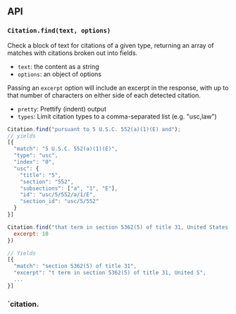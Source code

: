 ## API

### `Citation.find(text, options)`

Check a block of text for citations of a given type, returning an array of
matches with citations broken out into fields.

* `text`: the content as a string
* `options`: an object of options

Passing an `excerpt` option will include an excerpt in the
response, with up to that number of characters on either side of
each detected citation.

* `pretty`: Prettify (indent) output
* `types`: Limit citation types to a comma-separated list (e.g. "usc,law")

```javascript
Citation.find("pursuant to 5 U.S.C. 552(a)(1)(E) and");
// yields
[{
  "match": "5 U.S.C. 552(a)(1)(E)",
  "type": "usc",
  "index": "0",
  "usc": {
    "title": "5",
    "section": "552",
    "subsections": ["a", "1", "E"],
    "id": "usc/5/552/a/1/E",
    "section_id": "usc/5/552"
  }
}]

Citation.find("that term in section 5362(5) of title 31, United States Code.", {
  excerpt: 10
})

// Yields
[{
  "match": "section 5362(5) of title 31",
  "excerpt": "t term in section 5362(5) of title 31, United S",
  ...
}]
```

### `citation.
